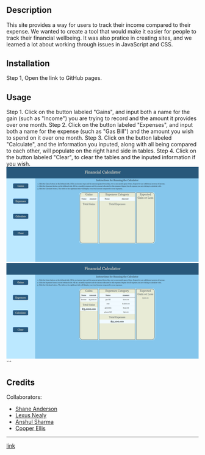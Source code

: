 
# <Financial-Calculator>
## Description
This site provides a way for users to track their income compared to their expense. We wanted to create a tool that would make it easier for people to track their financial wellbeing. It was also pratice in creating sites, and we learned a lot about working through issues in JavaScript and CSS. 
## Installation
Step 1, Open the link to GitHub pages.
## Usage
 Step 1. Click on the button labeled "Gains", and input both a name for the gain (such as "Income") you are trying to record and the amount it provides over one month.
 Step 2. Click on the button labeled "Expenses", and input both a name for the expense (such as "Gas Bill") and the amount you wish to spend on it over one month.
 Step 3. Click on the button labeled "Calculate", and the information you inputed, along with all being compared to each other, will populate on the right hand side in tables.
 Step 4. Click on the button labeled "Clear", to clear the tables and the inputed information if you wish.
    <img src="./assets/images/Screenshot1.png" alt="screenshot of empty site"/>
    <img src="./assets/images/Screenshot2.png" alt="screenshot of calculated site"/>
    ```
## Credits
Collaborators:
- <a href="(https://github.com/Hiemdier)">Shane Anderson</a>
- <a href="(https://github.com/lexusnealy)">Lexus Nealy</a>
- <a href="(https://github.com/Anshul1555)">Anshul Sharma</a>
- <a href="(https://github.com/dellis27)">Cooper Ellis</a>
--- 




<a href="https://hiemdier.github.io/project-1-financial-calculator/">link</a>


